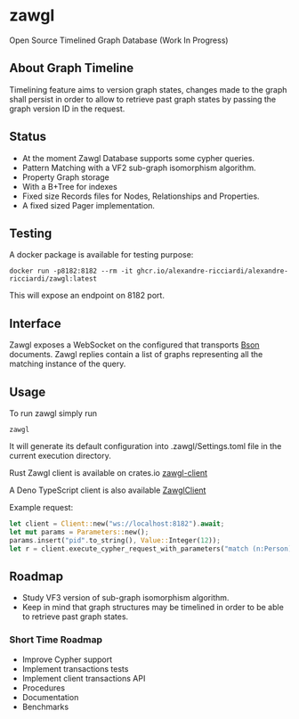 # zawgl
Open Source Timelined Graph Database (Work In Progress)


## About Graph Timeline
Timelining feature aims to version graph states, changes made to the graph shall persist in order to allow to retrieve past graph states by passing the graph version ID in the request.



## Status
* At the moment Zawgl Database supports some cypher queries.
* Pattern Matching with a VF2 sub-graph isomorphism algorithm.
* Property Graph storage
* With a B+Tree for indexes
* Fixed size Records files for Nodes, Relationships and Properties.
* A fixed sized Pager implementation.

## Testing
A docker package is available for testing purpose:  
```shell
docker run -p8182:8182 --rm -it ghcr.io/alexandre-ricciardi/alexandre-ricciardi/zawgl:latest
```

This will expose an endpoint on 8182 port.

## Interface
Zawgl exposes a WebSocket on the configured that transports [Bson](https://crates.io/crates/bson) documents.
Zawgl replies contain a list of graphs representing all the matching instance of the query. 

## Usage
To run zawgl simply run
```shell
zawgl
```
It will generate its default configuration into .zawgl/Settings.toml file in the current execution directory.

Rust Zawgl client is available on crates.io [zawgl-client](https://crates.io/crates/zawgl-client)

A Deno TypeScript client is also available [ZawglClient](client/zawgl-deno-ts-client/zawgl_client.ts)

Example request:
```rust
let client = Client::new("ws://localhost:8182").await;
let mut params = Parameters::new();
params.insert("pid".to_string(), Value::Integer(12));
let r = client.execute_cypher_request_with_parameters("match (n:Person) where id(n) = $pid return n", params).await;
```


## Roadmap
* Study VF3 version of sub-graph isomorphism algorithm.
* Keep in mind that graph structures may be timelined in order to be able to retrieve past graph states.

### Short Time Roadmap
* Improve Cypher support
* Implement transactions tests
* Implement client transactions API
* Procedures
* Documentation
* Benchmarks

